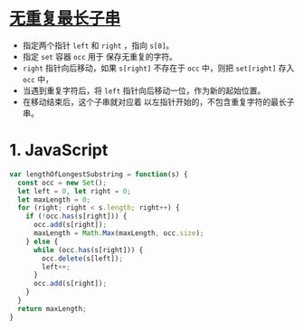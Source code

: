# [无重复最长子串](https://leetcode-cn.com/problems/longest-substring-without-repeating-characters/)

- 指定两个指针 `left` 和 `right` ，指向 `s[0]`。
- 指定 `set`   容器 `occ` 用于 保存无重复的字符。
- `right` 指针向后移动，如果 `s[right]`  不存在于 `occ` 中，则把 `set[right]` 存入 `occ` 中，
- 当遇到重复字符后，将 `left` 指针向后移动一位，作为新的起始位置。
- 在移动结束后，这个子串就对应着 以左指针开始的，不包含重复字符的最长子串。

# 1. JavaScript
```js
var lengthOfLongestSubstring = function(s) {
  const occ = new Set();
  let left = 0, let right = 0;
  let maxLength = 0;
  for (right; right < s.length; right++) {
    if (!occ.has(s[right])) {
      occ.add(s[right]);
      maxLength = Math.Max(maxLength, occ.size);
    } else {
      while (occ.has(s[right])) {
        occ.delete(s[left]);
        left++;
      }
      occ.add(s[right]);
    }
  }
  return maxLength;
}
```

